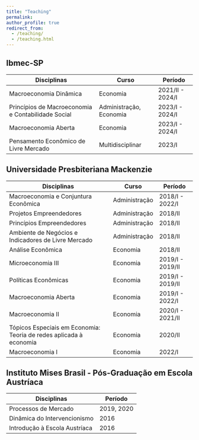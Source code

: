 ```yaml
---
title: "Teaching"
permalink:
author_profile: true
redirect_from: 
  - /teaching/
  - /teaching.html
---
```


## Ibmec-SP

| Disciplinas                           | Curso         | Período        |
| --------                              | ------        | ------         |
| Macroeconomia Dinâmica  | Economia | 2021/II - 2024/I|
| Princípios de Macroeconomia e Contabilidade Social| Administração, Economia | 2023/I - 2024/I|
| Macroeconomia Aberta  | Economia | 2023/I - 2024/I|
| Pensamento Econômico de Livre Mercado  | Multidisciplinar | 2023/I|

## Universidade Presbiteriana Mackenzie

| Disciplinas                           | Curso         | Período        |
| --------                              | ------        | ------         |
| Macroeconomia e Conjuntura Econômica  | Administração | 2018/I - 2022/I|
| Projetos Empreendedores               | Administração | 2018/II|
| Princípios Empreendedores             | Administração | 2018/II|
| Ambiente de Negócios e Indicadores de Livre Mercado   |Administração | 2018/II|
| Análise Econômica                     | Economia | 2018/II|
| Microeconomia III                     | Economia | 2019/I - 2019/II|
| Políticas Econômicas                  | Economia | 2019/I - 2019/II|
| Macroeconomia Aberta                  | Economia | 2019/I - 2022/I|
| Macroeconomia II                      | Economia | 2020/I - 2021/II|
| Tópicos Especiais em Economia: Teoria de redes aplicada à economia | Economia | 2020/II|
| Macroeconomia I                       | Economia | 2022/I|


## Instituto Mises Brasil - Pós-Graduação em Escola Austríaca

| Disciplinas                    | Período   |
| --------                       | ------    |
| Processos de Mercado           | 2019, 2020|
| Dinâmica do Intervencionismo   | 2016      |
| Introdução à Escola Austríaca  | 2016      |

